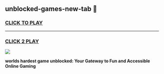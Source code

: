 
## unblocked-games-new-tab 👋
<h3>
<a href="https://premium.freeplayer.one?title=unblocked-games-new-tab&ref=14F">CLICK TO PLAY</a></h3>
<hr>

<h3>
<a href="https://premium.freeplayer.one?title=unblocked-games-new-tab&ref=14F">CLICK 2 PLAY</a>
  
</h3>

<a href="https://premium.freeplayer.one?title=unblocked-games-new-tab&ref=12F/"><img src="https://clearcache.store/games.png"></a>


**worlds hardest game unblocked: Your Gateway to Fun and Accessible Online Gaming**
